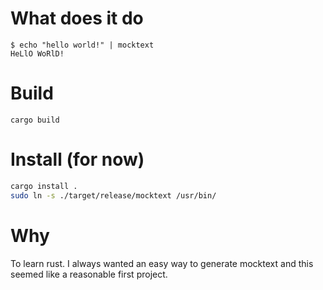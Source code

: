 # What does it do

```
$ echo "hello world!" | mocktext
HeLlO WoRlD!
```

# Build

```
cargo build
```

# Install (for now)

```bash
cargo install .
sudo ln -s ./target/release/mocktext /usr/bin/
```

# Why

To learn rust. I always wanted an easy way to generate mocktext and this seemed like a reasonable first project.
